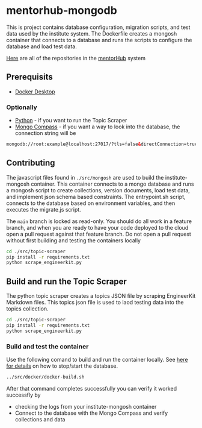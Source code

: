 # mentorhub-mongodb

This is project contains database configuration, migration scripts, and test data used by the institute system. The Dockerfile creates a mongosh container that connects to a database and runs the scripts to configure the database and load test data.

[Here](https://github.com/orgs/agile-learning-institute/repositories?q=mentorHub-&type=all&sort=name) are all of the repositories in the [mentorHub](https://github.com/agile-learning-institute/mentorhub/tree/main) system

## Prerequisits

- [Docker Desktop](https://www.docker.com/products/docker-desktop/)

### Optionally

- [Python](https://www.python.org/downloads/) - if you want to run the Topic Scraper
- [Mongo Compass](https://www.mongodb.com/try/download/compass) - if you want a way to look into the database, the connection string will be

```html
mongodb://root:example@localhost:27017/?tls=false&directConnection=true
```

## Contributing

The javascript files found in ```./src/mongosh``` are used to build the institute-mongosh container. This container connects to a mongo database and runs a mongosh script to create collections, version documents, load test data, and implement json schema based constraints. The entrypoint.sh script, connects to the database based on environment variables, and then executes the migrate.js script.

The ```main``` branch is locked as read-only. You should do all work in a feature branch, and when you are ready to have your code deployed to the cloud open a pull request against that feature branch. Do not open a pull request without first building and testing the containers locally

```bash
cd ./src/topic-scraper
pip install -r requirements.txt
python scrape_engineerkit.py
```

## Build and run the Topic Scraper

The python topic scraper creates a topics JSON file by scraping EngineerKit Markdown files. This topics json file is used to laod testing data into the topics collection.

```bash
cd ./src/topic-scraper
pip install -r requirements.txt
python scrape_engineerkit.py
```

### Build and test the container

Use the following comand to build and run the container locally. See [here for details](https://github.com/agile-learning-institute/mentorHub/blob/main/docker-configurations/README.md) on how to stop/start the database.

```bash
../src/docker/docker-build.sh
```

After that command completes successfully you can verify it worked successfly by

- checking the logs from your institute-mongosh container
- Connect to the database with the Mongo Compass and verify collections and data
